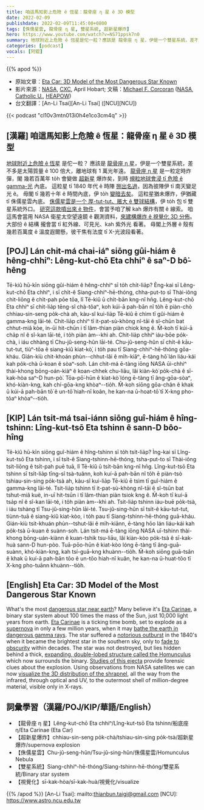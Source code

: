 ```yaml
---
title: 咱這馬知影上危險 ê 恆星：龍骨座 η 星 ê 3D 模型
date: 2022-02-09
publishdate: 2022-02-09T11:45:00+0800
tags: [侏儒星雲, 龍骨座 η 星, 雙星系統, 超新星爆炸]
hero: https://www.youtube.com/watch?v=NS71ppsk7n0
summary: 地球附近上危險 ê 恆星是佗一粒？應該是 龍骨座 η 星，伊是一个雙星系統，差不多是太陽質量 ê 100 倍大，離地球有 1 萬光年遠。
categories: [podcast]
vocals: [阿錕]
---
```


{{% apod %}}

- 原始文章：[Eta Car: 3D Model of the Most Dangerous Star Known](https://apod.nasa.gov/apod/ap220209.html)
- 影片來源：[NASA](https://www.nasa.gov/), [CXC](https://www.nasa.gov/mission_pages/chandra/main/index.html), April Hobart; 文稿：[Michael F. Corcoran](https://science.gsfc.nasa.gov/sed/bio/michael.f.corcoran) ([NASA](https://www.nasa.gov/), [Catholic U.](https://physics.catholic.edu/), [HEAPOW](https://heasarc.gsfc.nasa.gov/docs/objects/heapow/))
- 台文翻譯：[An-Li Tsai][An-Li Tsai] ([NCU][NCU])

{{< podcast "cl10v3mtn013i0h4e1co3cm4q" >}}

## [漢羅] 咱這馬知影上危險 ê 恆星：龍骨座 η 星 ê 3D 模型
[地球附近上危險 ê 恆星][dangerous star near earth] 是佗一粒？
應該是 [龍骨座 η 星][Eta Carinae 1]，伊是一个雙星系統，差不多是太陽質量 ê 100 倍大，離地球有 1 萬光年遠。
[龍骨座 η 星][Eta Carinae 2] 是一粒定時炸彈，閣 幾若百萬年 to̍h 會變做 [超新星][supernova] 爆炸矣，到時 [規粒地球會浸 tī 危險 ê gamma-光][bathe the earth in dangerous gamma rays] 內底。
這粒星 tī 1840 年代 ê 時陣 [捌出名過][notorious outburst]，因為彼陣伊 tī 南天變足光 ê。
毋閣 tī 幾若十年 ê 時間內底，伊 to̍h [變暗去矣][fade to obscurity]。
這粒星猶未爆炸，伊猶藏 tī 侏儒星雲內底。
[侏儒星雲是一个 厚-tut-tut、脹大 ê 雙球結構][expanding, double-lobed structure called the Homunculus]，伊 to̍h 包 tī 雙星系統外口。
[研究這款噴出來 ê 物件][Studies of this ejecta]，會當予咱了解 kah 爆炸有關 ê 線索。
咱這馬會當用 NASA 衛星太空望遠鏡 ê 觀測資料，[來建構爆炸 ê 視覺化 3D 分佈][visualize the 3D distribution of the shrapnel]。
大部份 ê 結構 攏會當 tī 紅外線、可見光、kah 紫外光 看著。
毋閣上外層 ê 殼有幾若百萬度 ê 溫度遐爾懸，彼干焦有法度 tī X-光波段看著。

## [POJ] Lán chit-má chai-iáⁿ siōng gûi-hiám ê hêng-chhiⁿ: Lêng-kut-chō Eta chhiⁿ ê saⁿ-D bô͘-hêng
Tē-kiû hū-kīn siōng gûi-hiám ê hêng-chhiⁿ sī to̍h chi̍t-lia̍p?
Èng-kai sī Lêng-kut-chō Eta chhiⁿ, i sī chi̍t-ê Siang-chhiⁿ-hē-thóng, chha-put-to sī Thài-iông chit-liōng ê chi̍t-pah pōe tōa, lî Tē-kiû ū chi̍t-bān kng-nî hn̄g.
Lêng-kut-chō Eta chhiⁿ sī chi̍t-lia̍p tēng-sî chà-tôaⁿ, koh kúi-ā pah-bān nî to̍h ē piàn-chò chhiau-sin-seng po̍k-chà ah, kàu-sî kui-lia̍p Tē-kiû ē chìm tī gûi-hiám ê gamma-kng lāi-té.
Chit-lia̍p chhiⁿ tī it-pat-sù-khòng nî-tāi ê sî-chūn bat chhut-miâ kòe, in-ūi hit-chūn i tī lâm-thian piàn chiok kng ê.
M̄-koh tī kúi-ā cha̍p nî ê sî-kan lāi-té, i to̍h piàn àm--khì ah.
Chit-lia̍p chhiⁿ iáu-bōe po̍k-chà, i iáu chhàng tī Chu-jû-seng-hûn lāi-té.
Chu-jû-seng-hûn sī chi̍t-ê kāu-tut-tut, tiùⁿ-tōa ê siang-kiû kiat-kò͘, i to̍h pau tī Siang-chhiⁿ-hē-thóng gōa-kháu.
Gián-kiù chit-khoán phùn--chhut-lâi ê mi̍h-kiāⁿ, ē-tàng hō͘ lán liáu-kái kah po̍k-chà ū-koan ê sòaⁿ-soh.
Lán chit-má ē-tàng iōng NASA ūi-chhiⁿ thài-khong bōng-oán-kiàⁿ ê koan-chhek chu-liāu, lâi kiàn-kò͘ po̍k-chà ê sī-kak-hòa saⁿ-D hun-pò͘.
Tōa-pō͘-hūn ê kiat-kò͘ lóng ē-tàng tī âng-gōa-sòaⁿ, khó-kiàn-kng, kah chí-gōa-kng khòaⁿ--tio̍h.
M̄-koh siōng gōa-chân ê khak ū kúi-ā pah-bān tō͘ ê un-tō͘ hiah-nī koân, he kan-na ū-hoat-tō͘ tī X-kng pho-tōaⁿ khòaⁿ--tio̍h.

## [KIP] Lán tsit-má tsai-iánn siōng guî-hiám ê hîng-tshinn: Lîng-kut-tsō Eta tshinn ê sann-D bôo-hîng
Tē-kiû hū-kīn siōng guî-hiám ê hîng-tshinn sī to̍h tsi̍t-lia̍p?
Ìng-kai sī Lîng-kut-tsō Eta tshinn, i sī tsi̍t-ê Siang-tshinn-hē-thóng, tsha-put-to sī Thài-iông tsit-liōng ê tsi̍t-pah puē tuā, lî Tē-kiû ū tsi̍t-bān kng-nî hn̄g.
Lîng-kut-tsō Eta tshinn sī tsi̍t-lia̍p tīng-sî tsà-tuânn, koh kuí-ā pah-bān nî to̍h ē piàn-tsò tshiau-sin-sing po̍k-tsà ah, kàu-sî kui-lia̍p Tē-kiû ē tsìm tī guî-hiám ê gamma-kng lāi-té.
Tsit-lia̍p tshinn tī it-pat-sù-khòng nî-tāi ê sî-tsūn bat tshut-miâ kuè, in-uī hit-tsūn i tī lâm-thian piàn tsiok kng ê.
M̄-koh tī kuí-ā tsa̍p nî ê sî-kan lāi-té, i to̍h piàn àm--khì ah.
Tsit-lia̍p tshinn iáu-buē po̍k-tsà, i iáu tshàng tī Tsu-jû-sing-hûn lāi-té.
Tsu-jû-sing-hûn sī tsi̍t-ê kāu-tut-tut, tiùnn-tuā ê siang-kiû kiat-kòo, i to̍h pau tī Siang-tshinn-hē-thóng guā-kháu.
Gián-kiù tsit-khuán phùn--tshut-lâi ê mi̍h-kiānn, ē-tàng hōo lán liáu-kái kah po̍k-tsà ū-kuan ê suànn-soh.
Lán tsit-má ē-tàng iōng NASA uī-tshinn thài-khong bōng-uán-kiànn ê kuan-tshik tsu-liāu, lâi kiàn-kòo po̍k-tsà ê sī-kak-huà sann-D hun-pòo.
Tuā-pōo-hūn ê kiat-kòo lóng ē-tàng tī âng-guā-suànn, khó-kiàn-kng, kah tsí-guā-kng khuànn--tio̍h.
M̄-koh siōng guā-tsân ê khak ū kuí-ā pah-bān tōo ê un-tōo hiah-nī kuân, he kan-na ū-huat-tōo tī X-kng pho-tuānn khuànn--tio̍h.

## [English] Eta Car: 3D Model of the Most Dangerous Star Known
What's the most [dangerous star near earth][dangerous star near earth]?
Many believe it's [Eta Carinae][Eta Carinae 1], a binary star system about 100 times the mass of the Sun, just 10,000 light years from earth.
[Eta Carinae][Eta Carinae 2] is a ticking time bomb, set to explode as a [supernova][supernova] in only a few million years, when it may [bathe the earth in dangerous gamma rays][bathe the earth in dangerous gamma rays].
The star suffered a [notorious outburst][notorious outburst] in the 1840's when it became the brightest star in the southern sky, only to [fade to obscurity][fade to obscurity] within decades.
The star was not destroyed, but lies hidden behind a thick, [expanding, double-lobed structure called the Homunculus][expanding, double-lobed structure called the Homunculus] which now surrounds the binary.
[Studies of this ejecta][Studies of this ejecta] provide forensic clues about the explosion.
Using observations from NASA satellites we can now [visualize the 3D distribution of the shrapnel][visualize the 3D distribution of the shrapnel], all the way from the infrared, through optical and UV, to the outermost shell of million-degree material, visible only in X-rays.

## 詞彙學習（漢羅/POJ/KIP/華語/English）
- 【龍骨座 η 星】Lêng-kut-chō Eta chhiⁿ/Lîng-kut-tsō Eta tshinn/船底座 η/Eta Carinae (Eta Car)
- 【超新星爆炸】chhiau-sin-seng po̍k-chà/tshiau-sin-sing po̍k-tsà/超新星爆炸/supernova explosion
- 【侏儒星雲】Chu-jû-seng-hûn/Tsu-jû-sing-hûn/侏儒星雲/Homunculus Nebula
- 【雙星系統】Siang-chhiⁿ-hē-thóng/Siang-tshinn-hē-thóng/雙星系統/Binary star system
- 【視覺化】sī-kak-hòa/sī-kak-huà/視覺化/visualize


{{% /apod %}}
[An-Li Tsai]: mailto:thianbun.taigi@gmail.com
[NCU]: https://www.astro.ncu.edu.tw

[dangerous star near earth]:https://earthsky.org/astronomy-essentials/safe-distance-from-a-supernova-earth/
[Eta Carinae 1]:https://apod.nasa.gov/apod/ap190220.html
[Eta Carinae 2]:https://youtu.be/OaBxMo4b74g
[supernova]:https://spaceplace.nasa.gov/supernova/en/
[bathe the earth in dangerous gamma rays]:https://astrobiology.nasa.gov/news/how-deadly-would-a-nearby-gamma-ray-burst-be/
[notorious outburst]:https://www.youtube.com/watch?v=07hqULmszC8
[fade to obscurity]:https://heasarc.gsfc.nasa.gov/docs/objects/heapow/archive/stars/ec_lc_rxte.html
[expanding, double-lobed structure called the Homunculus]:https://apod.nasa.gov/apod/ap141202.html
[Studies of this ejecta]:https://cutecatshq.com/wp-content/uploads/2015/04/Curious-cat.jpg
[visualize the 3D distribution of the shrapnel]:https://chandra.si.edu/photo/2022/etacar/animations.html
